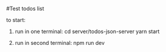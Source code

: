 #Test todos list

to start:

1. run in one terminal: 
cd server/todos-json-server
yarn start

2. run in second terminal:
npm run dev
